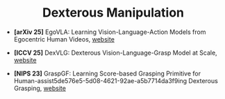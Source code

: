 <h1 align="center">
	Dexterous Manipulation
</h1>

* **[arXiv 25]** EgoVLA: Learning Vision-Language-Action Models from Egocentric Human Videos, [website](https://rchalyang.github.io/EgoVLA/)

* **[ICCV 25]** DexVLG: Dexterous Vision-Language-Grasp Model at Scale, [website](https://jiaweihe.com/dexvlg)


* **[NIPS 23]** GraspGF: Learning Score-based Grasping Primitive for Human-assist5de576e5-5d08-4621-92ae-a5b7714da3f9ing Dexterous Grasping, [website](https://arxiv.org/pdf/2309.06038)